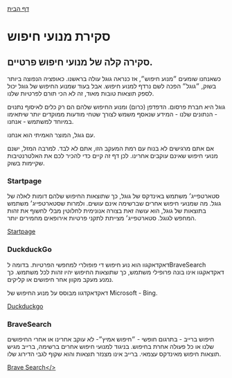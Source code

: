 [דף הבית](index.md)

# סקירת מנועי חיפוש

## סקירה קלה של מנועי חיפוש פרטיים.
כשאנחנו שומעים ״מנוע חיפוש״, אז כנראה גוגל עולה בראשנו. כאופציה הנפוצה ביותר בשוק, ״גוגל״ הפכה לשם נרדף למנוע חיפוש. אבל בעוד שמנוע החיפוש של גוגל יכול לספק תוצאות טובות מאוד, זה לא הכי תורם לפרטיות שלנו.

גוגל היא חברת פרסום. הדפדפן (כרום) ומנוע החיפוש שלהם הם רק כלים לאיסוף נתנוים - הנתונים שלנו - המידע שנאסף משמש לצורך שטחי מודעות ממוקדים יותר שיתאימו במיוחד למשתמש - אנחנו. 

עם גוגל, המוצר האמיתי הוא אנחנו.

אם אתם מרגישים לא בנוח עם רמת המעקב הזו, אתם לא לבד. למרבה המזל, ישנם מנועי חיפוש שאינם עוקבים אחרינו. לכן דף זה קיים כדי להכיר לכם את האלטרנטיבות שקיימות בשוק.

### Startpage
סטארטפייג׳ משתמש באינדקס של גוגל, כך שתוצאות החיפוש שלהם דומות לאלה של גוגל. מה שמנועי חיפוש אחרים שברשימה אינם עושים. ולמרות שסטארטפייג׳ משתמש בתוצאות של גוגל, הוא עושה זאת בצורה אנונימית לחלוטין מבלי לחשוף את זהות המחפש לגוגל. סטארטפייג׳ מצייתת לתקני פרטיות אירופאים מחמירים יותר.

<a href="startpage.com" target="_blank">Startpage</a>

### DuckduckGo
דאקדאקגוו הוא נוע חיפוש די פופולרי למחפשי הפרטיות. בדומה לBraveSearch דאקדאקגוו אינו בונה פרופילי משתמש, כך שתוצאות החיפוש יהיו זהות לכל משתמש. כך נמנע מעקב מקוון אחר חיפושים או קליקים.

דאקדאקדגוו מבוסס על מנוע החיפוש של Microsoft - Bing.

<a href="duckduckgo.com" target="_blank">Duckduckgo</a>

### BraveSearch
חיפוש ברייב - בתרגום חופשי - ״חיפוש אמיץ״- לא עוקב אחרינו או אחרי החיפושים שלנו או כל פעולה אחרת בחיפוש. בניגוד למנועי חיפוש אחרים ברשימה, ברייב מגיש תוצאות חיפוש מאינדקס עצמאי.  ברייב אינו מצנזר תוצאות והוא שקוף לגבי הדירוג שלו. 

<a href="search.brave.com" target="_blank">Brave Search</>

